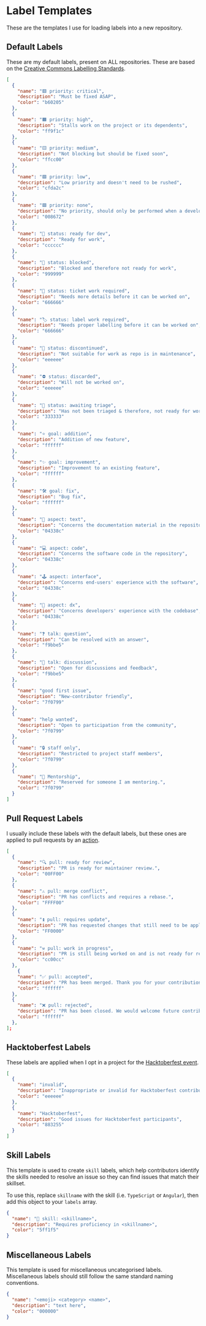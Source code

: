 # Label Templates

These are the templates I use for loading labels into a new repository.

## Default Labels

These are my default labels, present on ALL repositories. These are based on the [Creative Commons Labelling Standards](https://opensource.creativecommons.org/contributing-code/repo-labels/).

```json
[
  {
    "name": "🟥 priority: critical",
    "description": "Must be fixed ASAP",
    "color": "b60205"
  },
  {
    "name": "🟧 priority: high",
    "description": "Stalls work on the project or its dependents",
    "color": "ff9f1c"
  },
  {
    "name": "🟨 priority: medium",
    "description": "Not blocking but should be fixed soon",
    "color": "ffcc00"
  },
  {
    "name": "🟩 priority: low",
    "description": "Low priority and doesn't need to be rushed",
    "color": "cfda2c"
  },
  {
    "name": "🟪 priority: none",
    "description": "No priority, should only be performed when a developer is available",
    "color": "008672"
  },
  {
    "name": "🏁 status: ready for dev",
    "description": "Ready for work",
    "color": "cccccc"
  },
  {
    "name": "🚧 status: blocked",
    "description": "Blocked and therefore not ready for work",
    "color": "999999"
  },
  {
    "name": "🧹 status: ticket work required",
    "description": "Needs more details before it can be worked on",
    "color": "666666"
  },
  {
    "name": "🏷 status: label work required",
    "description": "Needs proper labelling before it can be worked on",
    "color": "666666"
  },
  {
    "name": "🙅 status: discontinued",
    "description": "Not suitable for work as repo is in maintenance",
    "color": "eeeeee"
  },
  {
    "name": "⛔️ status: discarded",
    "description": "Will not be worked on",
    "color": "eeeeee"
  },
  {
    "name": "🚦 status: awaiting triage",
    "description": "Has not been triaged & therefore, not ready for work",
    "color": "333333"
  },
  {
    "name": "⭐ goal: addition",
    "description": "Addition of new feature",
    "color": "ffffff"
  },
  {
    "name": "✨ goal: improvement",
    "description": "Improvement to an existing feature",
    "color": "ffffff"
  },
  {
    "name": "🛠 goal: fix",
    "description": "Bug fix",
    "color": "ffffff"
  },
  {
    "name": "📄 aspect: text",
    "description": "Concerns the documentation material in the repository",
    "color": "04338c"
  },
  {
    "name": "💻 aspect: code",
    "description": "Concerns the software code in the repository",
    "color": "04338c"
  },
  {
    "name": "🕹 aspect: interface",
    "description": "Concerns end-users' experience with the software",
    "color": "04338c"
  },
  {
    "name": "🤖 aspect: dx",
    "description": "Concerns developers' experience with the codebase",
    "color": "04338c"
  },
  {
    "name": "❓ talk: question",
    "description": "Can be resolved with an answer",
    "color": "f9bbe5"
  },
  {
    "name": "💬 talk: discussion",
    "description": "Open for discussions and feedback",
    "color": "f9bbe5"
  },
  {
    "name": "good first issue",
    "description": "New-contributor friendly",
    "color": "7f0799"
  },
  {
    "name": "help wanted",
    "description": "Open to participation from the community",
    "color": "7f0799"
  },
  {
    "name": "🔒 staff only",
    "description": "Restricted to project staff members",
    "color": "7f0799"
  },
  {
    "name": "🧠 Mentorship",
    "description": "Reserved for someone I am mentoring.",
    "color": "7f0799"
  }
]
```

## Pull Request Labels

I usually include these labels with the default labels, but these ones are applied to pull requests by an [action](/github-workflows/pr-labeller.md).

```json
[
  {
    "name": "🔍 pull: ready for review",
    "description": "PR is ready for maintainer review.",
    "color": "00FF00"
  },
  {
    "name": "⚠️ pull: merge conflict",
    "description": "PR has conflicts and requires a rebase.",
    "color": "FFFF00"
  },
  {
    "name": "⏫ pull: requires update",
    "description": "PR has requested changes that still need to be applied.",
    "color": "FF0000"
  },
  {
    "name": "⚒️ pull: work in progress",
    "description": "PR is still being worked on and is not ready for review.",
    "color": "cc00cc"
  },
    {
    "name": "✅ pull: accepted",
    "description": "PR has been merged. Thank you for your contribution!",
    "color": "ffffff"
  },
  {
    "name": "❌ pull: rejected",
    "description": "PR has been closed. We would welcome future contributions!",
    "color": "ffffff"
  },
];
```

## Hacktoberfest Labels

These labels are applied when I opt in a project for the [Hacktoberfest event](https://hacktoberfest.digitalocean.com/).

```json
[
  {
    "name": "invalid",
    "description": "Inappropriate or invalid for Hacktoberfest contributions",
    "color": "eeeeee"
  },
  {
    "name": "Hacktoberfest",
    "description": "Good issues for Hacktoberfest participants",
    "color": "883255"
  }
]
```

## Skill Labels

This template is used to create `skill` labels, which help contributors identify the skills needed to resolve an issue so they can find issues that match their skillset.

To use this, replace `skillname` with the skill (i.e. `TypeScript` or `Angular`), then add this object to your `labels` array.

```json
{
  "name": "💪 skill: <skillname>",
  "description": "Requires proficiency in <skillname>",
  "color": "5ff1f5"
}
```

## Miscellaneous Labels

This template is used for miscellaneous uncategorised labels. Miscellaneous labels should still follow the same standard naming conventions.

```json
{
  "name": "<emoji> <category> <name>",
  "description": "text here",
  "color": "000000"
}
```
